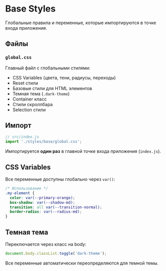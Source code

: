 # Base Styles

Глобальные правила и переменные, которые импортируются в точке входа приложения.

## Файлы

### `global.css`
Главный файл с глобальными стилями:
- CSS Variables (цвета, тени, радиусы, переходы)
- Reset стили
- Базовые стили для HTML элементов
- Темная тема (`.dark-theme`)
- Container класс
- Стили скроллбара
- Selection стили

## Импорт

```javascript
// src/index.js
import './styles/base/global.css';
```

Импортируется **один раз** в главной точке входа приложения (`index.js`).

## CSS Variables

Все переменные доступны глобально через `var()`:

```css
/* Использование */
.my-element {
  color: var(--primary-orange);
  box-shadow: var(--shadow-md);
  transition: all var(--transition-normal);
  border-radius: var(--radius-md);
}
```

## Темная тема

Переключается через класс на body:

```javascript
document.body.classList.toggle('dark-theme');
```

Все переменные автоматически переопределяются для темной темы.
